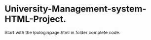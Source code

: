 # University-Management-system-HTML-Project.
Start with the lpuloginpage.html in folder complete code.
